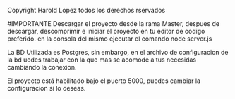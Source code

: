 Copyright Harold Lopez todos los derechos rservados

#IMPORTANTE
Descargar el proyecto desde la rama Master, despues de descargar, descomprimir e iniciar el proyecto en tu editor de codigo preferido. en la consola del mismo ejecutar el comando node server.js

La BD Utilizada es Postgres, sin embargo, en el archivo de configuracion de la bd uedes trabajar con la que mas se acomode a tus necesidas cambiando la conexion.

El proyecto está habilitado bajo el puerto 5000, puedes cambiar la configuracion si lo deseas.